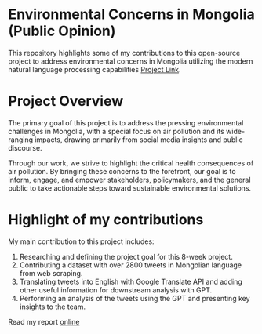 # Environmental Concerns in Mongolia (Public Opinion)

This repository highlights some of my contributions to this open-source project to address environmental concerns in Mongolia utilizing the modern natural language processing capabilities [Project Link](https://www.omdena.com/projects/leveraging-natural-language-processing-for-mongolia-landscape).

# Project Overview

The primary goal of this project is to address the pressing environmental challenges in Mongolia, with a special focus on air pollution and its wide-ranging impacts, drawing primarily from social media insights and public discourse.

Through our work, we strive to highlight the critical health consequences of air pollution. By bringing these concerns to the forefront, our goal is to inform, engage, and empower stakeholders, policymakers, and the general public to take actionable steps toward sustainable environmental solutions.

# Highlight of my contributions

My main contribution to this project includes:
1. Researching and defining the project goal for this 8-week project.
2. Contributing a dataset with over 2800 tweets in Mongolian language from web scraping.
3. Translating tweets into English with Google Translate API and adding other useful information for downstream analysis with GPT.
4. Performing an analysis of the tweets using the GPT and presenting key insights to the team.

Read my report [online](https://second-apparel-c2b.notion.site/Environmental-Concerns-in-Mongolia-A-Brief-Synthesis-of-Public-Opinion-Online-214bf4228fd94456b2b9760805284ba3)
